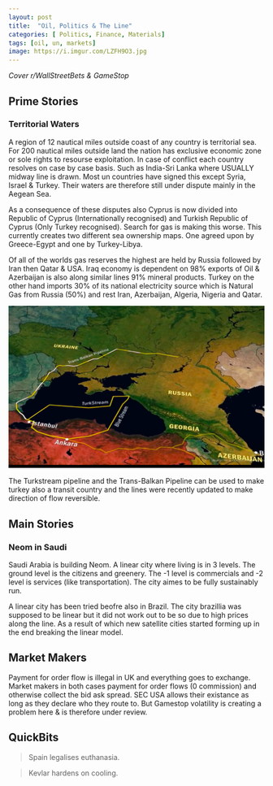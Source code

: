 ```yaml
---
layout: post
title:  "Oil, Politics & The Line"
categories: [ Politics, Finance, Materials]
tags: [oil, un, markets]
image: https://i.imgur.com/LZFH9O3.jpg
---
```


*Cover r/WallStreetBets & GameStop*

## Prime Stories

### Territorial Waters
A region of 12 nautical miles outside coast of any country is territorial sea. For 200 nautical miles outside land the nation has exclusive economic zone or sole rights to resourse exploitation. In case of conflict each country resolves on case by case basis. Such as India-Sri Lanka where USUALLY midway line is drawn. Most un countries have signed this except Syria, Israel & Turkey. Their waters are therefore still under dispute mainly in the Aegean Sea.

As a consequence of these disputes also Cyprus is now divided into Republic of Cyprus (Internationally recognised) and Turkish Republic of Cyprus (Only Turkey recognised). Search for gas is making this worse. This currently creates two different sea ownership maps. One agreed upon by Greece-Egypt and one by Turkey-Libya.

Of all of the worlds gas reserves the highest are held by Russia followed by Iran then Qatar & USA. Iraq economy is dependent on 98% exports of Oil & Azerbaijan is also along similar lines 91% mineral products. Turkey on the other hand imports 30% of its national electricity source which is Natural Gas from Russia (50%) and rest Iran, Azerbaijan, Algeria, Nigeria and Qatar.

![Trans Balkan Line](/assets/images/posts/2021/Mar/TIL00401.png)

The Turkstream pipeline and the Trans-Balkan Pipeline can be used to make turkey also a transit country and the lines were recently updated to make direction of flow reversible.


## Main Stories

### Neom in Saudi
Saudi Arabia is building Neom. A linear city where living is in 3 levels. The ground level is the citizens and greenery. The -1 level is commercials and -2 level is services (like transportation). The city aimes to be fully sustainably run.

A linear city has been tried beofre also in Brazil. The city brazillia was supposed to be linear but it did not work out to be so due to high prices along the line. As a result of which new satellite cities started forming up in the end breaking the linear model.

## Market Makers
Payment for order flow is illegal in UK and everything goes to exchange. Market makers in both cases payment for order flows (0 commission) and otherwise collect the bid ask spread. SEC USA allows their existance as long as they declare who they route to. But Gamestop volatility is creating a problem here & is therefore under review.


## QuickBits
> Spain legalises euthanasia.

> Kevlar hardens on cooling.